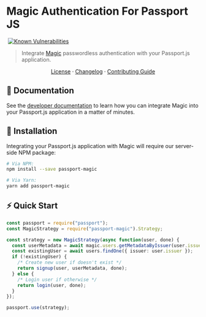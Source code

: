 # Magic Authentication For Passport JS

[![<MagicHQ>](https://circleci.com/gh/MagicHQ/passport-magic.svg?style=shield)](https://circleci.com/gh/MagicHQ/passport-magic)
[![Known Vulnerabilities](https://snyk.io/test/github/MagicHQ/passport-magic/badge.svg?targetFile=package.json)](https://snyk.io/test/github/MagicHQ/passport-magic?targetFile=package.json)

> Integrate [Magic](https://magic.link) passwordless authentication with your Passport.js application.

<p align="center">
  <a href="./LICENSE">License</a> ·
  <a href="./CHANGELOG.md">Changelog</a> ·
  <a href="./CONTRIBUTING.md">Contributing Guide</a>
</p>

## 📖 Documentation

See the [developer documentation](https://docs.magic.link/tutorials/full-stack-node-js) to learn how you can integrate Magic into your Passport.js application in a matter of minutes.

## 🔗 Installation

Integrating your Passport.js application with Magic will require our server-side NPM package:

```bash
# Via NPM:
npm install --save passport-magic

# Via Yarn:
yarn add passport-magic
```

## ⚡️ Quick Start

```ts
const passport = require("passport");
const MagicStrategy = require("passport-magic").Strategy;

const strategy = new MagicStrategy(async function(user, done) {
  const userMetadata = await magic.users.getMetadataByIssuer(user.issuer);
  const existingUser = await users.findOne({ issuer: user.issuer });
  if (!existingUser) {
    /* Create new user if doesn't exist */
    return signup(user, userMetadata, done);
  } else {
    /* Login user if otherwise */
    return login(user, done);
  }
});

passport.use(strategy);
```
